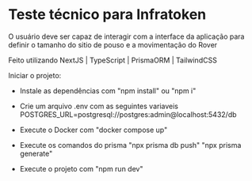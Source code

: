 # Teste técnico para Infratoken

O usuário deve ser capaz de interagir com a interface da aplicação para definir o tamanho do sitio de pouso e a movimentação do Rover

Feito utilizando NextJS | TypeScript | PrismaORM | TailwindCSS

Iniciar o projeto:

- Instale as dependências com
    "npm install" ou "npm i"

- Crie um arquivo .env com as seguintes variaveis
    POSTGRES_URL=postgresql://postgres:admin@localhost:5432/db

- Execute o Docker com "docker compose up"

- Execute os comandos do prisma
    "npx prisma db push"
    "npx prisma generate"

- Execute o projeto com
    "npm run dev"
